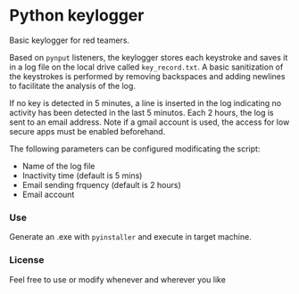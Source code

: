 # Python keylogger
Basic keylogger for red teamers.  

Based on `pynput` listeners, the keylogger stores each keystroke and saves it in a log file on the local drive called `key_record.txt`. A basic sanitization of the keystrokes is performed by removing backspaces and adding newlines to facilitate the analysis of the log.  

If no key is detected in 5 minutes, a line is inserted in the log indicating no activity has been detected in the last 5 minutos. Each 2 hours, the log is sent to an email address. Note if a gmail account is used, the access for low secure apps must be enabled beforehand.  

The following parameters can be configured modificating the script:
- Name of the log file
- Inactivity time (default is 5 mins)
- Email sending frquency (default is 2 hours)
- Email account

### Use
Generate an .exe with `pyinstaller` and execute in target machine.

### License
Feel free to use or modify whenever and wherever you like
